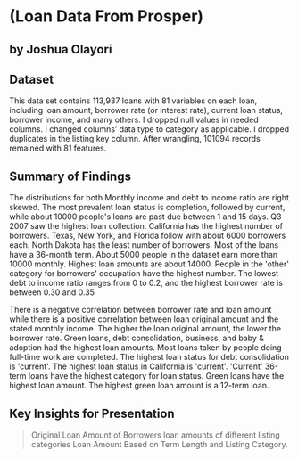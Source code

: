 # (Loan Data From Prosper)
## by Joshua Olayori


## Dataset

This data set contains 113,937 loans with 81 variables on each loan, including loan amount, borrower rate (or interest rate), current loan status, borrower income, and many others. I dropped null values in needed columns. I changed columns’ data type to category as applicable. I dropped duplicates in the listing key column. After wrangling, 101094 records remained with 81 features.


## Summary of Findings

The distributions for both Monthly income and debt to income ratio are right skewed. The most prevalent loan status is completion, followed by current, while about 10000 people's loans are past due between 1 and 15 days. Q3 2007 saw the highest loan collection. California has the highest number of borrowers. Texas, New York, and Florida follow with about 6000 borrowers each. North Dakota has the least number of borrowers. Most of the loans have a 36-month term. About 5000 people in the dataset earn more than 10000 monthly. Highest loan amounts are about 14000. People in the 'other' category for borrowers' occupation have the highest number. The lowest debt to income ratio ranges from 0 to 0.2, and the highest borrower rate is between 0.30 and 0.35

There is a negative correlation between borrower rate and loan amount while there is a positive correlation between loan original amount and the stated monthly income. The higher the loan original amount, the lower the borrower rate. Green loans, debt consolidation, business, and baby & adoption had the highest loan amounts. Most loans taken by people doing full-time work are completed. The highest loan status for debt consolidation is 'current'. The highest loan status in California is 'current'. 'Current' 36-term loans have the highest category for loan status. Green loans have the highest loan amount. The highest green loan amount is a 12-term loan.


## Key Insights for Presentation

>Original Loan Amount of Borrowers
>loan amounts of different listing categories
>Loan Amount Based on Term Length and Listing Category.

